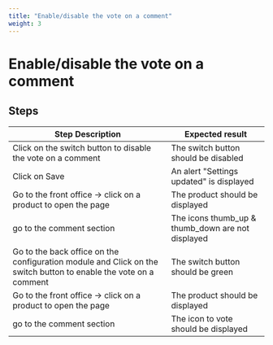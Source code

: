 ```yaml
---
title: "Enable/disable the vote on a comment"
weight: 3
---
```


# Enable/disable the vote on a comment
## Steps
| Step Description | Expected result |
| ----- | ----- |
| Click on the switch button to disable the vote on a comment | The switch button should be disabled |
| Click on Save | An alert "Settings updated" is displayed |
| Go to the front office -> click on a product to open the page | The product should be displayed |
| go to the comment section | The icons thumb_up & thumb_down are not displayed |
| Go to the back office on the configuration module and Click on the switch button to enable the vote on a comment | The switch button should be green |
| Go to the front office -> click on a product to open the page | The product should be displayed |
| go to the comment section | The icon to vote should be displayed |
